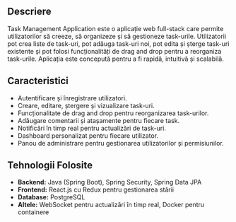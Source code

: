 ## Descriere

Task Management Application este o aplicație web full-stack care permite utilizatorilor să creeze, să organizeze și să gestioneze task-urile. Utilizatorii pot crea liste de task-uri, pot adăuga task-uri noi, pot edita și șterge task-uri existente și pot folosi funcționalități de drag and drop pentru a reorganiza task-urile. Aplicația este concepută pentru a fi rapidă, intuitivă și scalabilă.

## Caracteristici

- Autentificare și înregistrare utilizatori.
- Creare, editare, ștergere și vizualizare task-uri.
- Funcționalitate de drag and drop pentru reorganizarea task-urilor.
- Adăugare comentarii și atașamente pentru fiecare task.
- Notificări în timp real pentru actualizări de task-uri.
- Dashboard personalizat pentru fiecare utilizator.
- Panou de administrare pentru gestionarea utilizatorilor și permisiunilor.

## Tehnologii Folosite

- **Backend:** Java (Spring Boot), Spring Security, Spring Data JPA
- **Frontend:** React.js cu Redux pentru gestionarea stării
- **Database:** PostgreSQL
- **Altele:** WebSocket pentru actualizări în timp real, Docker pentru containere

